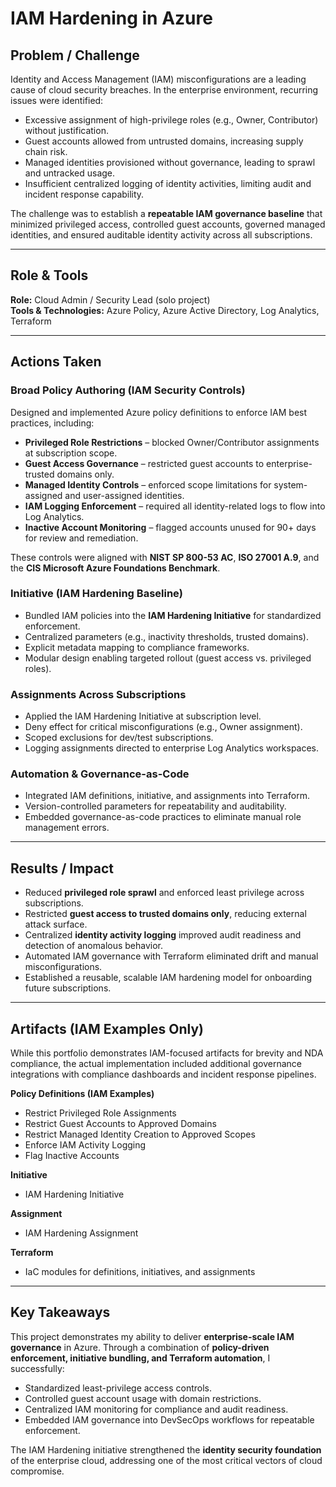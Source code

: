 # IAM Hardening in Azure

## Problem / Challenge

Identity and Access Management (IAM) misconfigurations are a leading cause of cloud security breaches. In the enterprise environment, recurring issues were identified:

* Excessive assignment of high-privilege roles (e.g., Owner, Contributor) without justification.
* Guest accounts allowed from untrusted domains, increasing supply chain risk.
* Managed identities provisioned without governance, leading to sprawl and untracked usage.
* Insufficient centralized logging of identity activities, limiting audit and incident response capability.

The challenge was to establish a **repeatable IAM governance baseline** that minimized privileged access, controlled guest accounts, governed managed identities, and ensured auditable identity activity across all subscriptions.

---

## Role & Tools

**Role:** Cloud Admin / Security Lead (solo project)  
**Tools & Technologies:** Azure Policy, Azure Active Directory, Log Analytics, Terraform

---

## Actions Taken

### Broad Policy Authoring (IAM Security Controls)

Designed and implemented Azure policy definitions to enforce IAM best practices, including:

* **Privileged Role Restrictions** – blocked Owner/Contributor assignments at subscription scope.
* **Guest Access Governance** – restricted guest accounts to enterprise-trusted domains only.
* **Managed Identity Controls** – enforced scope limitations for system-assigned and user-assigned identities.
* **IAM Logging Enforcement** – required all identity-related logs to flow into Log Analytics.
* **Inactive Account Monitoring** – flagged accounts unused for 90+ days for review and remediation.

These controls were aligned with **NIST SP 800-53 AC**, **ISO 27001 A.9**, and the **CIS Microsoft Azure Foundations Benchmark**.

### Initiative (IAM Hardening Baseline)

* Bundled IAM policies into the **IAM Hardening Initiative** for standardized enforcement.
* Centralized parameters (e.g., inactivity thresholds, trusted domains).
* Explicit metadata mapping to compliance frameworks.
* Modular design enabling targeted rollout (guest access vs. privileged roles).

### Assignments Across Subscriptions

* Applied the IAM Hardening Initiative at subscription level.
* Deny effect for critical misconfigurations (e.g., Owner assignment).
* Scoped exclusions for dev/test subscriptions.
* Logging assignments directed to enterprise Log Analytics workspaces.

### Automation & Governance-as-Code

* Integrated IAM definitions, initiative, and assignments into Terraform.
* Version-controlled parameters for repeatability and auditability.
* Embedded governance-as-code practices to eliminate manual role management errors.

---

## Results / Impact

* Reduced **privileged role sprawl** and enforced least privilege across subscriptions.
* Restricted **guest access to trusted domains only**, reducing external attack surface.
* Centralized **identity activity logging** improved audit readiness and detection of anomalous behavior.
* Automated IAM governance with Terraform eliminated drift and manual misconfigurations.
* Established a reusable, scalable IAM hardening model for onboarding future subscriptions.

---

## Artifacts (IAM Examples Only)

While this portfolio demonstrates IAM-focused artifacts for brevity and NDA compliance, the actual implementation included additional governance integrations with compliance dashboards and incident response pipelines.

**Policy Definitions (IAM Examples)**

* Restrict Privileged Role Assignments
* Restrict Guest Accounts to Approved Domains
* Restrict Managed Identity Creation to Approved Scopes
* Enforce IAM Activity Logging
* Flag Inactive Accounts

**Initiative**

* IAM Hardening Initiative

**Assignment**

* IAM Hardening Assignment

**Terraform**

* IaC modules for definitions, initiatives, and assignments

---

## Key Takeaways

This project demonstrates my ability to deliver **enterprise-scale IAM governance** in Azure. Through a combination of **policy-driven enforcement, initiative bundling, and Terraform automation**, I successfully:

* Standardized least-privilege access controls.
* Controlled guest account usage with domain restrictions.
* Centralized IAM monitoring for compliance and audit readiness.
* Embedded IAM governance into DevSecOps workflows for repeatable enforcement.

The IAM Hardening initiative strengthened the **identity security foundation** of the enterprise cloud, addressing one of the most critical vectors of cloud compromise.
